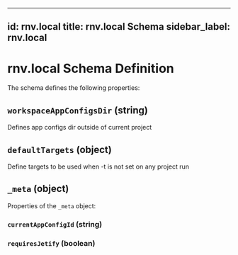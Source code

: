 
---
id: rnv.local
title: rnv.local Schema
sidebar_label: rnv.local
---


# rnv.local Schema Definition

The schema defines the following properties:

## `workspaceAppConfigsDir` (string)

Defines app configs dir outside of current project

## `defaultTargets` (object)

Define targets to be used when -t is not set on any project run

## `_meta` (object)

Properties of the `_meta` object:

### `currentAppConfigId` (string)

### `requiresJetify` (boolean)